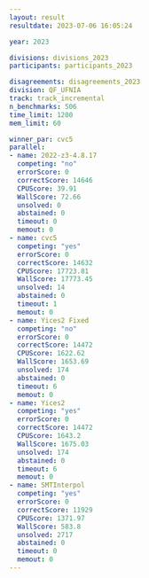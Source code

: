 ```yaml
---
layout: result
resultdate: 2023-07-06 16:05:24

year: 2023

divisions: divisions_2023
participants: participants_2023

disagreements: disagreements_2023
division: QF_UFNIA
track: track_incremental
n_benchmarks: 506
time_limit: 1200
mem_limit: 60

winner_par: cvc5
parallel:
- name: 2022-z3-4.8.17
  competing: "no"
  errorScore: 0
  correctScore: 14646
  CPUScore: 39.91
  WallScore: 72.66
  unsolved: 0
  abstained: 0
  timeout: 0
  memout: 0
- name: cvc5
  competing: "yes"
  errorScore: 0
  correctScore: 14632
  CPUScore: 17723.81
  WallScore: 17773.45
  unsolved: 14
  abstained: 0
  timeout: 1
  memout: 0
- name: Yices2 Fixed
  competing: "no"
  errorScore: 0
  correctScore: 14472
  CPUScore: 1622.62
  WallScore: 1653.69
  unsolved: 174
  abstained: 0
  timeout: 6
  memout: 0
- name: Yices2
  competing: "yes"
  errorScore: 0
  correctScore: 14472
  CPUScore: 1643.2
  WallScore: 1675.03
  unsolved: 174
  abstained: 0
  timeout: 6
  memout: 0
- name: SMTInterpol
  competing: "yes"
  errorScore: 0
  correctScore: 11929
  CPUScore: 1371.97
  WallScore: 583.8
  unsolved: 2717
  abstained: 0
  timeout: 0
  memout: 0
---
```

